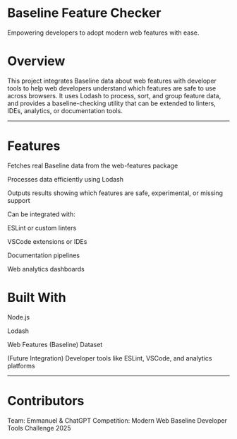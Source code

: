 # Baseline Feature Checker

Empowering developers to adopt modern web features with ease.

# Overview

This project integrates Baseline data about web features with developer tools to help web developers understand which features are safe to use across browsers.
It uses Lodash to process, sort, and group feature data, and provides a baseline-checking utility that can be extended to linters, IDEs, analytics, or documentation tools.


---
# Features

Fetches real Baseline data from the web-features package

Processes data efficiently using Lodash

Outputs results showing which features are safe, experimental, or missing support

Can be integrated with:

ESLint or custom linters

VSCode extensions or IDEs

Documentation pipelines

Web analytics dashboards


# Built With

Node.js

Lodash

Web Features (Baseline) Dataset

(Future Integration) Developer tools like ESLint, VSCode, and analytics platforms



---

# Contributors

Team: Emmanuel & ChatGPT
Competition: Modern Web Baseline Developer Tools Challenge 2025
